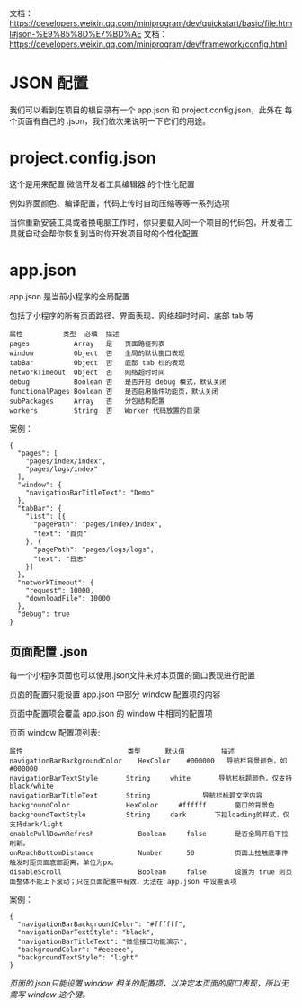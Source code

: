 
文档：https://developers.weixin.qq.com/miniprogram/dev/quickstart/basic/file.html#json-%E9%85%8D%E7%BD%AE
文档：https://developers.weixin.qq.com/miniprogram/dev/framework/config.html

# JSON 配置

我们可以看到在项目的根目录有一个 app.json 和 project.config.json，此外在 每个页面有自己的 .json，我们依次来说明一下它们的用途。


# project.config.json

这个是用来配置 微信开发者工具编辑器 的个性化配置

例如界面颜色、编译配置，代码上传时自动压缩等等一系列选项

当你重新安装工具或者换电脑工作时，你只要载入同一个项目的代码包，开发者工具就自动会帮你恢复到当时你开发项目时的个性化配置



# app.json

app.json 是当前小程序的全局配置

包括了小程序的所有页面路径、界面表现、网络超时时间、底部 tab 等

```
属性	        类型	必填	描述
pages	        Array	是	页面路径列表
window	        Object	否	全局的默认窗口表现
tabBar	        Object	否	底部 tab 栏的表现
networkTimeout	Object	否	网络超时时间
debug	        Boolean	否	是否开启 debug 模式，默认关闭
functionalPages	Boolean	否	是否启用插件功能页，默认关闭
subPackages	    Array	否	分包结构配置
workers	        String	否	Worker 代码放置的目录

```

案例：
```
{
  "pages": [
    "pages/index/index",
    "pages/logs/index"
  ],
  "window": {
    "navigationBarTitleText": "Demo"
  },
  "tabBar": {
    "list": [{
      "pagePath": "pages/index/index",
      "text": "首页"
    }, {
      "pagePath": "pages/logs/logs",
      "text": "日志"
    }]
  },
  "networkTimeout": {
    "request": 10000,
    "downloadFile": 10000
  },
  "debug": true
}

```


## 页面配置 .json

每一个小程序页面也可以使用.json文件来对本页面的窗口表现进行配置

页面的配置只能设置 app.json 中部分 window 配置项的内容

页面中配置项会覆盖 app.json 的 window 中相同的配置项


页面 window 配置项列表:
```
属性	                        类型	    默认值	        描述
navigationBarBackgroundColor	HexColor	#000000	  导航栏背景颜色，如 #000000
navigationBarTextStyle	     String	    white	    导航栏标题颜色，仅支持 black/white
navigationBarTitleText	     String		        导航栏标题文字内容
backgroundColor	             HexColor	  #ffffff	    窗口的背景色
backgroundTextStyle	         String	    dark	   下拉loading的样式，仅支持dark/light
enablePullDownRefresh	        Boolean	    false	    是否全局开启下拉刷新。
onReachBottomDistance	        Number	    50	        页面上拉触底事件触发时距页面底部距离，单位为px。
disableScroll	                Boolean	    false	    设置为 true 则页面整体不能上下滚动；只在页面配置中有效，无法在 app.json 中设置该项
```

案例：

```
{
  "navigationBarBackgroundColor": "#ffffff",
  "navigationBarTextStyle": "black",
  "navigationBarTitleText": "微信接口功能演示",
  "backgroundColor": "#eeeeee",
  "backgroundTextStyle": "light"
}

```

*页面的.json只能设置 window 相关的配置项，以决定本页面的窗口表现，所以无需写 window 这个键。*